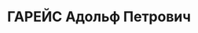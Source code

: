 ---
title: ГАРЕЙС Адольф Петрович
description: "1894 р., с. Караульний Байрак Камишинського р-ну Саратовської обл. (Російська\
  \ Федерація), німець, із службовців, освіта вища. Проживав у м. Миргород Полтавської\
  \ обл. Військовий лікар. \n  Заарештований 9 вересня 1937 р. Засуджений Верховним\
  \ Судом СРСР 9 грудня 1937 р. за ст. ст. 54-1 \"б\", 54-8, 54-11 КК УРСР до розстрілу\
  \ з конфіскацією особистого майна. Вирок виконано 10 грудня 1937 р. у м. Харків.\
  \ \n  Реабілітований Верховним Судом СРСР 22 березня 1958 р."
---